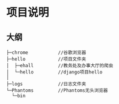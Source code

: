# 项目说明

## 大纲

    ├─chrome           //谷歌浏览器
    ├─hello            //项目文件夹
    │  ├─ehall         //教务处及办事大厅的爬虫
    │  └─hello         //django项目hello
    │     
    ├─logs             //日志文件夹
    └─Phantoms         //Phantoms无头浏览器
      └─bin
